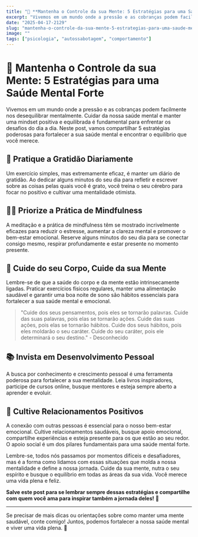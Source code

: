 ```yaml
---
title: "🧠 **Mantenha o Controle da sua Mente: 5 Estratégias para uma Saúde Mental Forte**"
excerpt: "Vivemos em um mundo onde a pressão e as cobranças podem facilmente nos desequilibrar mentalmente. Cuidar da nossa saúde "
date: "2025-04-17-2129"
slug: "mantenha-o-controle-da-sua-mente-5-estrategias-para-uma-saude-mental-forte"
image: ""
tags: ["psicologia", "autossabotagem", "comportamento"]
---
```


# 🧠 **Mantenha o Controle da sua Mente: 5 Estratégias para uma Saúde Mental Forte**

Vivemos em um mundo onde a pressão e as cobranças podem facilmente nos desequilibrar mentalmente. Cuidar da nossa saúde mental e manter uma mindset positiva e equilibrada é fundamental para enfrentar os desafios do dia a dia. Neste post, vamos compartilhar 5 estratégias poderosas para fortalecer a sua saúde mental e encontrar o equilíbrio que você merece.

## 🌿 Pratique a Gratidão Diariamente

Um exercício simples, mas extremamente eficaz, é manter um diário de gratidão. Ao dedicar alguns minutos do seu dia para refletir e escrever sobre as coisas pelas quais você é grato, você treina o seu cérebro para focar no positivo e cultivar uma mentalidade otimista.

## 🧘‍♀️ Priorize a Prática de Mindfulness

A meditação e a prática de mindfulness têm se mostrado incrivelmente eficazes para reduzir o estresse, aumentar a clareza mental e promover o bem-estar emocional. Reserve alguns minutos do seu dia para se conectar consigo mesmo, respirar profundamente e estar presente no momento presente.

## 🍏 Cuide do seu Corpo, Cuide da sua Mente

Lembre-se de que a saúde do corpo e da mente estão intrinsecamente ligadas. Praticar exercícios físicos regulares, manter uma alimentação saudável e garantir uma boa noite de sono são hábitos essenciais para fortalecer a sua saúde mental e emocional.

> "Cuide dos seus pensamentos, pois eles se tornarão palavras. Cuide das suas palavras, pois elas se tornarão ações. Cuide das suas ações, pois elas se tornarão hábitos. Cuide dos seus hábitos, pois eles moldarão o seu caráter. Cuide do seu caráter, pois ele determinará o seu destino." - Desconhecido

## 📚 Invista em Desenvolvimento Pessoal

A busca por conhecimento e crescimento pessoal é uma ferramenta poderosa para fortalecer a sua mentalidade. Leia livros inspiradores, participe de cursos online, busque mentores e esteja sempre aberto a aprender e evoluir.

## 🌟 Cultive Relacionamentos Positivos

A conexão com outras pessoas é essencial para o nosso bem-estar emocional. Cultive relacionamentos saudáveis, busque apoio emocional, compartilhe experiências e esteja presente para os que estão ao seu redor. O apoio social é um dos pilares fundamentais para uma saúde mental forte.

Lembre-se, todos nós passamos por momentos difíceis e desafiadores, mas é a forma como lidamos com essas situações que molda a nossa mentalidade e define a nossa jornada. Cuide da sua mente, nutra o seu espírito e busque o equilíbrio em todas as áreas da sua vida. Você merece uma vida plena e feliz.

**Salve este post para se lembrar sempre dessas estratégias e compartilhe com quem você ama para inspirar também a jornada deles!** 🌻

---
Se precisar de mais dicas ou orientações sobre como manter uma mente saudável, conte comigo! Juntos, podemos fortalecer a nossa saúde mental e viver uma vida plena. 🌟
